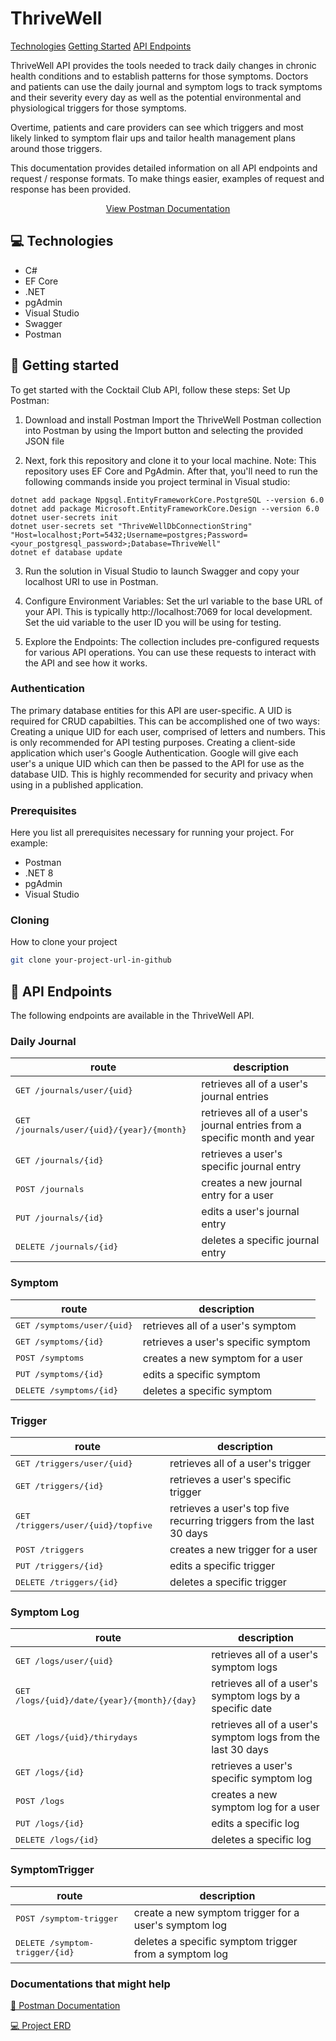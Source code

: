 
<h1 style="font-weight: bold;">ThriveWell</h1>

<p>
<a href="#tech">Technologies</a>
<a href="#started">Getting Started</a>
<a href="#routes">API Endpoints</a>

 
</p>


<p>ThriveWell API provides the tools needed to track daily changes in chronic health conditions and to establish patterns for those symptoms. Doctors and patients can use the daily journal and symptom logs to track symptoms and their severity every day as well as the potential environmental and physiological triggers for those symptoms.

Overtime, patients and care providers can see which triggers and most likely linked to symptom flair ups and tailor health management plans around those triggers.

This documentation provides detailed information on all API endpoints and request / response formats. To make things easier, examples of request and response has been provided.
</p>


<p align="center">
<a href="https://documenter.getpostman.com/view/31905233/2sAYBViC5M">View Postman Documentation</a>
</p>

<h2 id="tech">💻 Technologies</h2>

- C#
- EF Core
- .NET
- pgAdmin
- Visual Studio
- Swagger
- Postman

<h2 id="started">🚀 Getting started</h2>

To get started with the Cocktail Club API, follow these steps:
Set Up Postman:

1. Download and install Postman
Import the ThriveWell Postman collection into Postman by using the Import button and selecting the provided JSON file

2. Next, fork this repository and clone it to your local machine. Note: This repository uses EF Core and PgAdmin.
After that, you'll need to run the following commands inside you project terminal in Visual studio:
```
dotnet add package Npgsql.EntityFrameworkCore.PostgreSQL --version 6.0
dotnet add package Microsoft.EntityFrameworkCore.Design --version 6.0
dotnet user-secrets init
dotnet user-secrets set "ThriveWellDbConnectionString" "Host=localhost;Port=5432;Username=postgres;Password=<your_postgresql_password>;Database=ThriveWell"
dotnet ef database update
```
3. Run the solution in Visual Studio to launch Swagger and copy your localhost URI to use in Postman.

4. Configure Environment Variables:
Set the url variable to the base URL of your API. This is typically http://localhost:7069 for local development.
Set the uid variable to the user ID you will be using for testing.

5. Explore the Endpoints:
The collection includes pre-configured requests for various API operations. You can use these requests to interact with the API and see how it works.

### Authentication
The primary database entities for this API are user-specific. A UID is required for CRUD capabilties. This can be accomplished one of two ways:
Creating a unique UID for each user, comprised of letters and numbers. This is only recommended for API testing purposes.
Creating a client-side application which user's Google Authentication. Google will give each user's a unique UID which can then be passed to the API for use as the database UID. This is highly recommended for security and privacy when using in a published application.




<h3>Prerequisites</h3>

Here you list all prerequisites necessary for running your project. For example:

- Postman
- .NET 8
- pgAdmin
- Visual Studio

<h3>Cloning</h3>

How to clone your project

```bash
git clone your-project-url-in-github
```

<h2 id="routes">📍 API Endpoints</h2>

The following endpoints are available in the ThriveWell API.
​
### Daily Journal
| route               | description                                          
|----------------------|-----------------------------------------------------
| <kbd>GET /journals/user/{uid}</kbd>     | retrieves all of a user's journal entries
| <kbd>GET /journals/user/{uid}/{year}/{month}</kbd>     | retrieves all of a user's journal entries from a specific month and year
| <kbd>GET /journals/{id}</kbd>     | retrieves a user's specific journal entry
| <kbd>POST /journals</kbd>     | creates a new journal entry for a user
| <kbd>PUT /journals/{id}</kbd>     | edits a user's journal entry
| <kbd>DELETE /journals/{id}</kbd>     | deletes a specific journal entry 


### Symptom

| route               | description                                          
|----------------------|-----------------------------------------------------
| <kbd>GET /symptoms/user/{uid}</kbd>     | retrieves all of a user's symptom
| <kbd>GET /symptoms/{id}</kbd>     | retrieves a user's specific symptom
| <kbd>POST /symptoms</kbd>     | creates a new symptom for a user
| <kbd>PUT /symptoms/{id}</kbd>     | edits a specific symptom
| <kbd>DELETE /symptoms/{id}</kbd>     | deletes a specific symptom 

### Trigger

| route               | description                                          
|----------------------|-----------------------------------------------------
| <kbd>GET /triggers/user/{uid}</kbd>     | retrieves all of a user's trigger
| <kbd>GET /triggers/{id}</kbd>     | retrieves a user's specific trigger
| <kbd>GET /triggers/user/{uid}/topfive</kbd>     | retrieves a user's top five recurring triggers from the last 30 days
| <kbd>POST /triggers</kbd>     | creates a new trigger for a user
| <kbd>PUT /triggers/{id}</kbd>     | edits a specific trigger
| <kbd>DELETE /triggers/{id}</kbd>     | deletes a specific trigger

### Symptom Log

| route               | description                                          
|----------------------|-----------------------------------------------------
| <kbd>GET /logs/user/{uid}</kbd>     | retrieves all of a user's symptom logs
| <kbd>GET /logs/{uid}/date/{year}/{month}/{day}</kbd>     | retrieves all of a user's symptom logs by a specific date
| <kbd>GET /logs/{uid}/thirydays</kbd>     | retrieves all of a user's symptom logs from the last 30 days
| <kbd>GET /logs/{id}</kbd>     | retrieves a user's specific symptom log
| <kbd>POST /logs</kbd>     | creates a new symptom log for a user
| <kbd>PUT /logs/{id}</kbd>     | edits a specific log
| <kbd>DELETE /logs/{id}</kbd>     | deletes a specific log


### SymptomTrigger

| route               | description                                          
|----------------------|-----------------------------------------------------
| <kbd>POST /symptom-trigger</kbd>     | create a new symptom trigger for a user's symptom log
| <kbd>DELETE /symptom-trigger/{id}</kbd>     | deletes a specific symptom trigger from a symptom log


<h3>Documentations that might help</h3>

[📝 Postman Documentation](https://documenter.getpostman.com/view/31905233/2sAYBViC5M)

[💻 Project ERD](https://dbdiagram.io/d/ThriveWell-66fc7ed5fb079c7ebd04de50)
